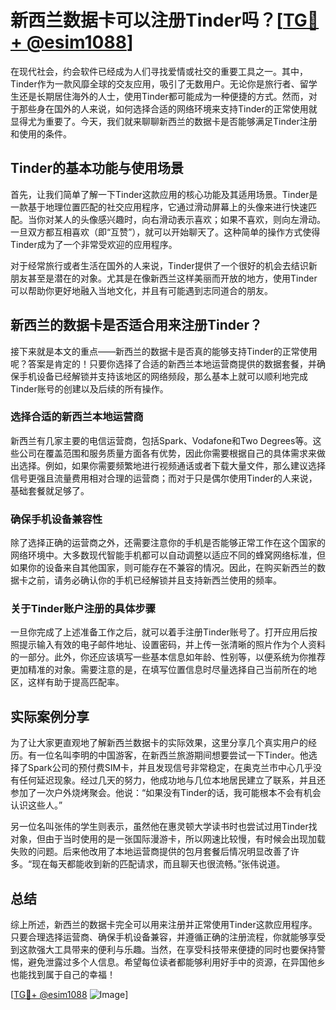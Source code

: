 # 新西兰数据卡可以注册Tinder吗？[[TG💪+ @esim1088](https://t.me/s/esim1088)]

在现代社会，约会软件已经成为人们寻找爱情或社交的重要工具之一。其中，Tinder作为一款风靡全球的交友应用，吸引了无数用户。无论你是旅行者、留学生还是长期居住海外的人士，使用Tinder都可能成为一种便捷的方式。然而，对于那些身在国外的人来说，如何选择合适的网络环境来支持Tinder的正常使用就显得尤为重要了。今天，我们就来聊聊新西兰的数据卡是否能够满足Tinder注册和使用的条件。

## Tinder的基本功能与使用场景

首先，让我们简单了解一下Tinder这款应用的核心功能及其适用场景。Tinder是一款基于地理位置匹配的社交应用程序，它通过滑动屏幕上的头像来进行快速匹配。当你对某人的头像感兴趣时，向右滑动表示喜欢；如果不喜欢，则向左滑动。一旦双方都互相喜欢（即“互赞”），就可以开始聊天了。这种简单的操作方式使得Tinder成为了一个非常受欢迎的应用程序。

对于经常旅行或者生活在国外的人来说，Tinder提供了一个很好的机会去结识新朋友甚至是潜在的对象。尤其是在像新西兰这样美丽而开放的地方，使用Tinder可以帮助你更好地融入当地文化，并且有可能遇到志同道合的朋友。

## 新西兰的数据卡是否适合用来注册Tinder？

接下来就是本文的重点——新西兰的数据卡是否真的能够支持Tinder的正常使用呢？答案是肯定的！只要你选择了合适的新西兰本地运营商提供的数据套餐，并确保手机设备已经解锁并支持该地区的网络频段，那么基本上就可以顺利地完成Tinder账号的创建以及后续的所有操作。

### 选择合适的新西兰本地运营商

新西兰有几家主要的电信运营商，包括Spark、Vodafone和Two Degrees等。这些公司在覆盖范围和服务质量方面各有优势，因此你需要根据自己的具体需求来做出选择。例如，如果你需要频繁地进行视频通话或者下载大量文件，那么建议选择信号更强且流量费用相对合理的运营商；而对于只是偶尔使用Tinder的人来说，基础套餐就足够了。

### 确保手机设备兼容性

除了选择正确的运营商之外，还需要注意你的手机是否能够正常工作在这个国家的网络环境中。大多数现代智能手机都可以自动调整以适应不同的蜂窝网络标准，但如果你的设备来自其他国家，则可能存在不兼容的情况。因此，在购买新西兰的数据卡之前，请务必确认你的手机已经解锁并且支持新西兰使用的频率。

### 关于Tinder账户注册的具体步骤

一旦你完成了上述准备工作之后，就可以着手注册Tinder账号了。打开应用后按照提示输入有效的电子邮件地址、设置密码，并上传一张清晰的照片作为个人资料的一部分。此外，你还应该填写一些基本信息如年龄、性别等，以便系统为你推荐更加精准的对象。需要注意的是，在填写位置信息时尽量选择自己当前所在的地区，这样有助于提高匹配率。

## 实际案例分享

为了让大家更直观地了解新西兰数据卡的实际效果，这里分享几个真实用户的经历。有一位名叫李明的中国游客，在新西兰旅游期间想要尝试一下Tinder。他选择了Spark公司的预付费SIM卡，并且发现信号非常稳定，在奥克兰市中心几乎没有任何延迟现象。经过几天的努力，他成功地与几位本地居民建立了联系，并且还参加了一次户外烧烤聚会。他说：“如果没有Tinder的话，我可能根本不会有机会认识这些人。”

另一位名叫张伟的学生则表示，虽然他在惠灵顿大学读书时也尝试过用Tinder找对象，但由于当时使用的是一张国际漫游卡，所以网速比较慢，有时候会出现加载失败的问题。后来他改用了本地运营商提供的包月套餐后情况明显改善了许多。“现在每天都能收到新的匹配请求，而且聊天也很流畅。”张伟说道。

## 总结

综上所述，新西兰的数据卡完全可以用来注册并正常使用Tinder这款应用程序。只要合理选择运营商、确保手机设备兼容，并遵循正确的注册流程，你就能够享受到这款强大工具带来的便利与乐趣。当然，在享受科技带来便捷的同时也要保持警惕，避免泄露过多个人信息。希望每位读者都能够利用好手中的资源，在异国他乡也能找到属于自己的幸福！

[[TG💪+ @esim1088](https://t.me/s/esim1088) ![Image](https://i.postimg.cc/4NQfJmqS/Snipaste-2025-05-13-00-14-12.png)]